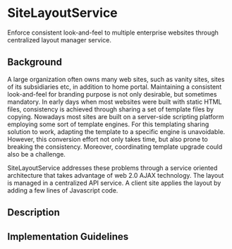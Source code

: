 SiteLayoutService
=================

Enforce consistent look-and-feel to multiple enterprise websites through centralized layout manager service.

## Background
A large organization often owns many web sites, such as vanity sites, sites of its  subsidiaries etc, in addition to home portal. Maintaining a consistent look-and-feel for branding purpose is not only desirable, but sometimes mandatory. In early days when most websites were built with static HTML files, consistency is achieved through sharing a set of template files by copying. Nowadays most sites are built on a server-side scripting platform employing some sort of template engines. For this templating sharing solution to work, adapting the template to a specific engine is unavoidable. However, this conversion effort not only takes time, but also prone to breaking the consistency. Moreover, coordinating template upgrade could also be a challenge.

SiteLayoutService addresses these problems through a service oriented architecture that takes advantage of web 2.0 AJAX technology. The layout is managed in a centralized API service. A client site applies the layout by adding a few lines of Javascript code. 

## Description
## Implementation Guidelines
